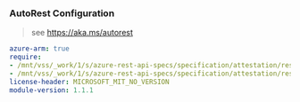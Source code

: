 ### AutoRest Configuration

> see https://aka.ms/autorest

``` yaml
azure-arm: true
require:
- /mnt/vss/_work/1/s/azure-rest-api-specs/specification/attestation/resource-manager/readme.md
- /mnt/vss/_work/1/s/azure-rest-api-specs/specification/attestation/resource-manager/readme.go.md
license-header: MICROSOFT_MIT_NO_VERSION
module-version: 1.1.1
```